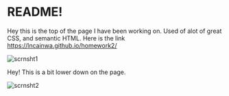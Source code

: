 # README!

Hey this is the top of the page I have been working on. Used of alot of great CSS, and semantic HTML.
Here is the link https://lncainwa.github.io/homework2/

![scrnsht1](https://user-images.githubusercontent.com/101686596/162601699-c9f8055c-c88b-4245-a63c-7a05e3103cc9.png)

Hey! This is a bit lower down on the page.

![scrnsht2](https://user-images.githubusercontent.com/101686596/162601712-8ea31cd8-28c9-492f-9413-4c4c4c244ff2.png)
